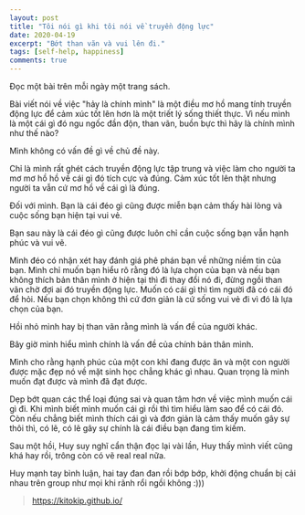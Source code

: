 ```yaml
---
layout: post
title: "Tôi nói gì khi tôi nói về truyền động lực"
date: 2020-04-19
excerpt: "Bớt than vãn và vui lên đi."
tags: [self-help, happiness]
comments: true
---
```


Đọc một bài trên mỗi ngày một trang sách.

Bài viết nói về việc "hảy là chính mình" là một điều mơ hồ mang tính truyền động lực để cảm xúc tốt lên hơn là một triết lý sống thiết thực. Vì nếu mình là một cái gì đó ngu ngốc đần độn, than vãn, buồn bực thì hãy là chính mình như thế nào?

Mình không có vấn đề gì về chủ đề này.

Chỉ là mình rất ghét cách truyền động lực tập trung và việc làm cho người ta mơ mơ hồ hồ về cái gì đó tích cực và đúng. Cảm xúc tốt lên thật nhưng người ta vẫn cứ mơ hồ về cái gì là đúng.

Đối với mình. Bạn là cái đéo gì cũng được miễn bạn cảm thấy hài lòng và cuộc sống bạn hiện tại vui vẻ.

Bạn sau này là cái đéo gì cũng được luôn chỉ cần cuộc sống bạn vẫn hạnh phúc và vui vẽ.

Mình đéo có nhận xét hay đánh giá phê phán bạn về những niềm tin của bạn. Mình chỉ muốn bạn hiểu rõ rằng đó là lựa chọn của bạn và nếu bạn không thích bản thân mình ở hiện tại thì đi thay đổi nó đi, đừng ngồi than vãn chờ đợi ai đó truyền động lực. Muốn có cái gì thì tìm người đã có cái đó để hỏi. Nếu bạn chọn không thì cứ đơn giản là cứ sống vui vẻ đi vì đó là lựa chọn của bạn.

Hồi nhỏ mình hay bị than vãn rằng mình là vấn đề của người khác.

Bây giờ mình hiểu mình chính là vấn đề của chính bản thân mình.

Mình cho rằng hạnh phúc của một con khỉ đang được ăn và một con người được mặc đẹp nó về mặt sinh học chẳng khác gì nhau. Quan trọng là mình muốn đạt được và mình đã đạt được.

Dẹp bớt quan các thể loại đúng sai và quan tâm hơn về việc mình muốn cái gì đi. Khi mình biết mình muốn cái gì rồi thì tìm hiểu làm sao để có cái đó. Còn nếu chẳng biết mình thích cái gì và đơn giản là cảm thấy muốn gây sự thôi thì, có lẽ, có lẽ gây sự chính là cái điều bạn đang tìm kiếm.

Sau một hồi, Huy suy nghĩ cẩn thận đọc lại vài lần, Huy thấy mình viết cũng khá hay rồi, trông còn có vẽ real real nữa.

Huy mạnh tay bình luận, hai tay đan đan rồi bớp bớp, khởi động chuẩn bị cải nhau trên group như mọi khi rãnh rổi ngồi không :)))

> https://kitokip.github.io/
